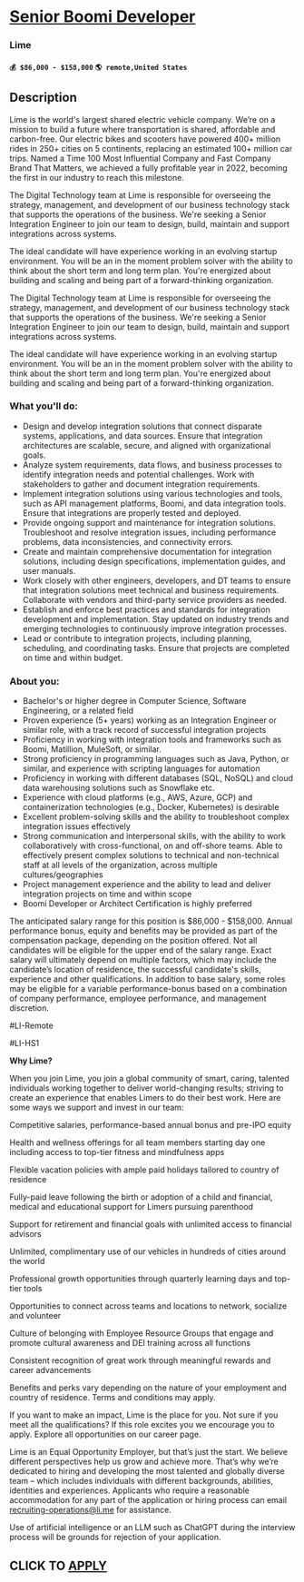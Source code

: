 # [Senior Boomi Developer](https://www.remotewlb.com/apply/senior-boomi-developer)  
### Lime  
#### `💰 $86,000 - $158,000` `🌎 remote,United States`  

## Description

Lime is the world's largest shared electric vehicle company. We’re on a mission to build a future where transportation is shared, affordable and carbon-free. Our electric bikes and scooters have powered 400+ million rides in 250+ cities on 5 continents, replacing an estimated 100+ million car trips. Named a Time 100 Most Influential Company and Fast Company Brand That Matters, we achieved a fully profitable year in 2022, becoming the first in our industry to reach this milestone.

  

The Digital Technology team at Lime is responsible for overseeing the strategy, management, and development of our business technology stack that supports the operations of the business. We're seeking a Senior Integration Engineer to join our team to design, build, maintain and support integrations across systems.

  

The ideal candidate will have experience working in an evolving startup environment. You will be an in the moment problem solver with the ability to think about the short term and long term plan. You're energized about building and scaling and being part of a forward-thinking organization.

  

The Digital Technology team at Lime is responsible for overseeing the strategy, management, and development of our business technology stack that supports the operations of the business. We're seeking a Senior Integration Engineer to join our team to design, build, maintain and support integrations across systems.

  

The ideal candidate will have experience working in an evolving startup environment. You will be an in the moment problem solver with the ability to think about the short term and long term plan. You're energized about building and scaling and being part of a forward-thinking organization.

  

### What you'll do:

* Design and develop integration solutions that connect disparate systems, applications, and data sources. Ensure that integration architectures are scalable, secure, and aligned with organizational goals.
* Analyze system requirements, data flows, and business processes to identify integration needs and potential challenges. Work with stakeholders to gather and document integration requirements.
* Implement integration solutions using various technologies and tools, such as API management platforms, Boomi, and data integration tools. Ensure that integrations are properly tested and deployed.
* Provide ongoing support and maintenance for integration solutions. Troubleshoot and resolve integration issues, including performance problems, data inconsistencies, and connectivity errors.
* Create and maintain comprehensive documentation for integration solutions, including design specifications, implementation guides, and user manuals.
* Work closely with other engineers, developers, and DT teams to ensure that integration solutions meet technical and business requirements. Collaborate with vendors and third-party service providers as needed.
* Establish and enforce best practices and standards for integration development and implementation. Stay updated on industry trends and emerging technologies to continuously improve integration processes.
* Lead or contribute to integration projects, including planning, scheduling, and coordinating tasks. Ensure that projects are completed on time and within budget.

  

### About you:

* Bachelor's or higher degree in Computer Science, Software Engineering, or a related field
* Proven experience (5+ years) working as an Integration Engineer or similar role, with a track record of successful integration projects
* Proficiency in working with integration tools and frameworks such as Boomi, Matillion, MuleSoft, or similar.
* Strong proficiency in programming languages such as Java, Python, or similar, and experience with scripting languages for automation
* Proficiency in working with different databases (SQL, NoSQL) and cloud data warehousing solutions such as Snowflake etc.
* Experience with cloud platforms (e.g., AWS, Azure, GCP) and containerization technologies (e.g., Docker, Kubernetes) is desirable
* Excellent problem-solving skills and the ability to troubleshoot complex integration issues effectively
* Strong communication and interpersonal skills, with the ability to work collaboratively with cross-functional, on and off-shore teams. Able to effectively present complex solutions to technical and non-technical staff at all levels of the organization, across multiple cultures/geographies
* Project management experience and the ability to lead and deliver integration projects on time and within scope
* Boomi Developer or Architect Certification is highly preferred

  

The anticipated salary range for this position is $86,000 - $158,000. Annual performance bonus, equity and benefits may be provided as part of the compensation package, depending on the position offered. Not all candidates will be eligible for the upper end of the salary range. Exact salary will ultimately depend on multiple factors, which may include the candidate’s location of residence, the successful candidate's skills, experience and other qualifications. In addition to base salary, some roles may be eligible for a variable performance-bonus based on a combination of company performance, employee performance, and management discretion.

  

#LI-Remote

#LI-HS1

  

 **Why Lime?**

When you join Lime, you join a global community of smart, caring, talented individuals working together to deliver world-changing results; striving to create an experience that enables Limers to do their best work. Here are some ways we support and invest in our team:

  

Competitive salaries, performance-based annual bonus and pre-IPO equity

Health and wellness offerings for all team members starting day one including access to top-tier fitness and mindfulness apps

Flexible vacation policies with ample paid holidays tailored to country of residence

Fully-paid leave following the birth or adoption of a child and financial, medical and educational support for Limers pursuing parenthood

Support for retirement and financial goals with unlimited access to financial advisors

Unlimited, complimentary use of our vehicles in hundreds of cities around the world

Professional growth opportunities through quarterly learning days and top-tier tools

Opportunities to connect across teams and locations to network, socialize and volunteer

Culture of belonging with Employee Resource Groups that engage and promote cultural awareness and DEI training across all functions

Consistent recognition of great work through meaningful rewards and career advancements

  

Benefits and perks vary depending on the nature of your employment and country of residence. Terms and conditions may apply.

  

If you want to make an impact, Lime is the place for you. Not sure if you meet all the qualifications? If this role excites you we encourage you to apply. Explore all opportunities on our career page.

  

Lime is an Equal Opportunity Employer, but that’s just the start. We believe different perspectives help us grow and achieve more. That’s why we’re dedicated to hiring and developing the most talented and globally diverse team – which includes individuals with different backgrounds, abilities, identities and experiences. Applicants who require a reasonable accommodation for any part of the application or hiring process can email recruiting-operations@li.me for assistance.

  

Use of artificial intelligence or an LLM such as ChatGPT during the interview process will be grounds for rejection of your application.

  
## CLICK TO [APPLY](https://www.remotewlb.com/apply/senior-boomi-developer)


